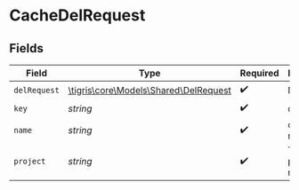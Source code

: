 # CacheDelRequest


## Fields

| Field                                                                      | Type                                                                       | Required                                                                   | Description                                                                |
| -------------------------------------------------------------------------- | -------------------------------------------------------------------------- | -------------------------------------------------------------------------- | -------------------------------------------------------------------------- |
| `delRequest`                                                               | [\tigris\core\Models\Shared\DelRequest](../../models/shared/DelRequest.md) | :heavy_check_mark:                                                         | N/A                                                                        |
| `key`                                                                      | *string*                                                                   | :heavy_check_mark:                                                         | cache key                                                                  |
| `name`                                                                     | *string*                                                                   | :heavy_check_mark:                                                         | cache name                                                                 |
| `project`                                                                  | *string*                                                                   | :heavy_check_mark:                                                         | Tigris project name                                                        |